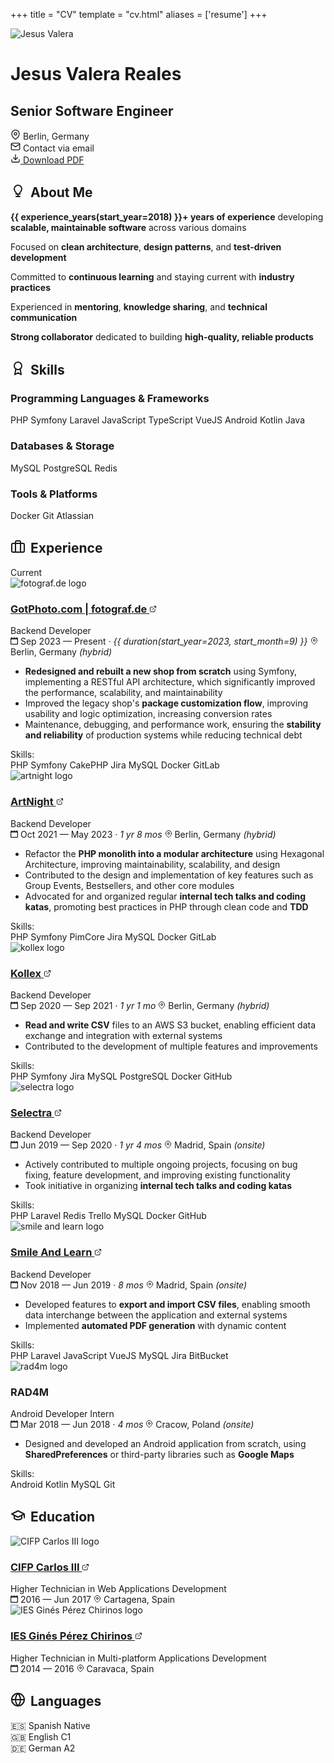 +++
title = "CV"
template = "cv.html"
aliases = ['resume']
+++

<div class="cv-header">
    <div class="profile-photo">
        <img src="/assets/images/profile/jesus-150.webp" alt="Jesus Valera" />
    </div>
    <h1 class="profile-name">Jesus Valera Reales</h1>
    <h2 class="profile-title">Senior Software Engineer</h2>
    <div class="contact-info">
        <div class="contact-item">
            <svg xmlns="http://www.w3.org/2000/svg" width="16" height="16" viewBox="0 0 24 24" fill="none" stroke="currentColor" stroke-width="2" stroke-linecap="round" stroke-linejoin="round">
                <path d="M21 10c0 7-9 13-9 13s-9-6-9-13a9 9 0 0 1 18 0z"/>
                <circle cx="12" cy="10" r="3"/>
            </svg>
            <span>Berlin, Germany</span>
        </div>
        <div class="contact-item">
            <svg xmlns="http://www.w3.org/2000/svg" width="16" height="16" viewBox="0 0 24 24" fill="none" stroke="currentColor" stroke-width="2" stroke-linecap="round" stroke-linejoin="round">
                <path d="M4 4h16c1.1 0 2 .9 2 2v12c0 1.1-.9 2-2 2H4c-1.1 0-2-.9-2-2V6c0-1.1.9-2 2-2z"/>
                <polyline points="22,6 12,13 2,6"/>
            </svg>
            <span class="email-protected" data-email="bWVAamVzdXN2YWxlcmEuZGV2">Contact via email</span>
        </div>
    </div>
    <div class="download-section">
        <a href="/assets/documents/Jesus-Valera-Reales-CV.pdf" download="Jesus-Valera-Reales-CV.pdf" class="download-button">
            <svg xmlns="http://www.w3.org/2000/svg" width="16" height="16" viewBox="0 0 24 24" fill="none" stroke="currentColor" stroke-width="2" stroke-linecap="round" stroke-linejoin="round">
                <path d="M21 15v4a2 2 0 0 1-2 2H5a2 2 0 0 1-2-2v-4"/>
                <polyline points="7,10 12,15 17,10"/>
                <line x1="12" y1="15" x2="12" y2="3"/>
            </svg>
            Download PDF
        </a>
    </div>
</div>

## <svg xmlns="http://www.w3.org/2000/svg" width="24" height="24" viewBox="0 0 24 24" fill="none" stroke="currentColor" stroke-width="2" stroke-linecap="round" stroke-linejoin="round" style="display: inline-block; vertical-align: -0.1rem; margin-right: 0.5rem;"><path d="M9 21h6"></path><path d="M12 17v4"></path><path d="M12 3C8.686 3 6 5.686 6 9c0 2.25 1.5 4.5 3 6v2h6v-2c1.5-1.5 3-3.75 3-6 0-3.314-2.686-6-6-6z"></path></svg>About Me

<div class="about-me-card">
  <div class="timeline-card">
    <div class="about-me-content">
      <p><strong>{{ experience_years(start_year=2018) }}+ years of experience</strong> developing <strong>scalable, maintainable software</strong> across various domains</p>
      <p>Focused on <strong>clean architecture</strong>, <strong>design patterns</strong>, and <strong>test-driven development</strong></p>
      <p>Committed to <strong>continuous learning</strong> and staying current with <strong>industry practices</strong></p>
      <p>Experienced in <strong>mentoring</strong>, <strong>knowledge sharing</strong>, and <strong>technical communication</strong></p>
      <p><strong>Strong collaborator</strong> dedicated to building <strong>high-quality, reliable products</strong></p>
    </div>
  </div>
</div>

## <svg xmlns="http://www.w3.org/2000/svg" width="24" height="24" viewBox="0 0 24 24" fill="none" stroke="currentColor" stroke-width="2" stroke-linecap="round" stroke-linejoin="round" style="display: inline-block; vertical-align: -0.1rem; margin-right: 0.5rem;"><circle cx="12" cy="8" r="6"/><path d="M15.477 12.89 17 22l-5-3-5 3 1.523-9.11"/></svg>Skills

<div class="about-me-card">
  <div class="timeline-card">
    <div class="skills-content">
      <div class="skills-category">
        <h3 class="skills-category-title">Programming Languages & Frameworks</h3>
        <div class="skill-tags">
          <span class="skill-tag">PHP</span>
          <span class="skill-tag">Symfony</span>
          <span class="skill-tag">Laravel</span>
          <span class="skill-tag">JavaScript</span>
          <span class="skill-tag">TypeScript</span>
          <span class="skill-tag">VueJS</span>
          <span class="skill-tag">Android</span>
          <span class="skill-tag">Kotlin</span>
          <span class="skill-tag">Java</span>
        </div>
      </div>
      <div class="skills-category">
        <h3 class="skills-category-title">Databases & Storage</h3>
        <div class="skill-tags">
          <span class="skill-tag">MySQL</span>
          <span class="skill-tag">PostgreSQL</span>
          <span class="skill-tag">Redis</span>
        </div>
      </div>
      <div class="skills-category">
        <h3 class="skills-category-title">Tools & Platforms</h3>
        <div class="skill-tags">
          <span class="skill-tag">Docker</span>
          <span class="skill-tag">Git</span>
          <span class="skill-tag">Atlassian</span>
        </div>
      </div>
    </div>
  </div>
</div>

## <svg xmlns="http://www.w3.org/2000/svg" width="24" height="24" viewBox="0 0 24 24" fill="none" stroke="currentColor" stroke-width="2" stroke-linecap="round" stroke-linejoin="round" style="display: inline-block; vertical-align: -0.1rem; margin-right: 0.5rem;"><rect x="2" y="7" width="20" height="14" rx="2" ry="2"></rect><path d="M16 21V5a2 2 0 0 0-2-2h-4a2 2 0 0 0-2 2v16"></path></svg>Experience

<div class="timeline-items">
  <div class="timeline-item">
    <div class="timeline-card">
      <span class="absolute top-4 right-6 py-1 px-3 bg-green-100 dark:bg-green-900 text-green-800 dark:text-green-200 text-xs font-semibold rounded-full z-10">Current</span>
      <div class="timeline-header">
        <img src="/cv/fotograf.webp" alt="fotograf.de logo" class="company-logo">
        <div class="timeline-info">
          <h3 class="company-name">
            <a href="https://www.gotphoto.com/" target="_blank">GotPhoto.com | fotograf.de
              <svg xmlns="http://www.w3.org/2000/svg" width="12" height="12" viewBox="0 0 24 24" fill="none" stroke="currentColor" stroke-width="2" stroke-linecap="round" stroke-linejoin="round" class="external-link-icon">
                <path d="M18 13v6a2 2 0 0 1-2 2H5a2 2 0 0 1-2-2V8a2 2 0 0 1 2-2h6"></path>
                <polyline points="15,3 21,3 21,9"></polyline>
                <line x1="10" y1="14" x2="21" y2="3"></line>
              </svg>
            </a>
          </h3>
          <div class="job-role">Backend Developer</div>
        </div>
      </div>
      <div class="job-meta">
        <span class="job-date">
          <svg xmlns="http://www.w3.org/2000/svg" width="12px" height="12px" viewBox="0 0 20 20">
            <g stroke="none" stroke-width="1" fill="none" fill-rule="evenodd">
              <g transform="translate(-300, -2799)" fill="currentColor">
                <g transform="translate(56, 160)">
                  <path d="M262,2656 C262,2656.552 261.552,2657 261,2657 L247,2657 C246.448,2657 246,2656.552 246,2656 L246,2646 C246,2645.448 246.448,2645 247,2645 L261,2645 C261.552,2645 262,2645.448 262,2646 L262,2656 Z M262,2641 L262,2640 C262,2639.448 261.552,2639 261,2639 C260.448,2639 260,2639.448 260,2640 L260,2641 L255,2641 L255,2640 C255,2639.448 254.552,2639 254,2639 C253.448,2639 253,2639.448 253,2640 L253,2641 L248,2641 L248,2640 C248,2639.448 247.552,2639 247,2639 C246.448,2639 246,2639.448 246,2640 L246,2641 C244.895,2641 244,2641.895 244,2643 L244,2657 C244,2658.104 244.895,2659 246,2659 L262,2659 C263.105,2659 264,2658.104 264,2657 L264,2643 C264,2641.895 263.105,2641 262,2641 L262,2641 Z"></path>
                </g>
              </g>
            </g>
          </svg>
          Sep 2023 — Present · <i>{{ duration(start_year=2023, start_month=9) }}</i>
        </span>
        <span class="job-location">
          <svg xmlns="http://www.w3.org/2000/svg" width="12px" height="12px" viewBox="0 0 24 24" fill="none">
            <path stroke="currentColor" stroke-width="2" stroke-linecap="round" stroke-linejoin="round" d="M21 10c0 7-9 13-9 13s-9-6-9-13a9 9 0 0 1 18 0z"/>
            <circle cx="12" cy="10" r="3" stroke="currentColor" stroke-width="2" fill="none"/>
          </svg>
          Berlin, Germany <i>(hybrid)</i>
        </span>
      </div>
      <div class="job-description">
        <ul>
          <li><strong>Redesigned and rebuilt a new shop from scratch</strong> using Symfony, implementing a RESTful API architecture, which significantly improved the performance, scalability, and maintainability</li>
          <li>Improved the legacy shop's <strong>package customization flow</strong>, improving usability and logic optimization, increasing conversion rates</li>
          <li>Maintenance, debugging, and performance work, ensuring the <strong>stability and reliability</strong> of production systems while reducing technical debt</li>
        </ul>
      </div>
      <div class="job-skills">
        <span class="skills-label">Skills:</span>
        <div class="skill-tags">
          <span class="skill-tag">PHP</span>
          <span class="skill-tag">Symfony</span>
          <span class="skill-tag">CakePHP</span>
          <span class="skill-tag">Jira</span>
          <span class="skill-tag">MySQL</span>
          <span class="skill-tag">Docker</span>
          <span class="skill-tag">GitLab</span>
        </div>
      </div>
    </div>
  </div>
  <div class="timeline-item">
    <div class="timeline-card">
      <div class="timeline-header">
        <img src="/cv/artnight.webp" alt="artnight logo" class="company-logo">
        <div class="timeline-info">
          <h3 class="company-name">
            <a href="https://www.artnight.com/" target="_blank">ArtNight
              <svg xmlns="http://www.w3.org/2000/svg" width="12" height="12" viewBox="0 0 24 24" fill="none" stroke="currentColor" stroke-width="2" stroke-linecap="round" stroke-linejoin="round" class="external-link-icon">
                <path d="M18 13v6a2 2 0 0 1-2 2H5a2 2 0 0 1-2-2V8a2 2 0 0 1 2-2h6"></path>
                <polyline points="15,3 21,3 21,9"></polyline>
                <line x1="10" y1="14" x2="21" y2="3"></line>
              </svg>
            </a>
          </h3>
          <div class="job-role">Backend Developer</div>
        </div>
      </div>
      <div class="job-meta">
        <span class="job-date">
          <svg xmlns="http://www.w3.org/2000/svg" width="12px" height="12px" viewBox="0 0 20 20">
            <g stroke="none" stroke-width="1" fill="none" fill-rule="evenodd">
              <g transform="translate(-300, -2799)" fill="currentColor">
                <g transform="translate(56, 160)">
                  <path d="M262,2656 C262,2656.552 261.552,2657 261,2657 L247,2657 C246.448,2657 246,2656.552 246,2656 L246,2646 C246,2645.448 246.448,2645 247,2645 L261,2645 C261.552,2645 262,2645.448 262,2646 L262,2656 Z M262,2641 L262,2640 C262,2639.448 261.552,2639 261,2639 C260.448,2639 260,2639.448 260,2640 L260,2641 L255,2641 L255,2640 C255,2639.448 254.552,2639 254,2639 C253.448,2639 253,2639.448 253,2640 L253,2641 L248,2641 L248,2640 C248,2639.448 247.552,2639 247,2639 C246.448,2639 246,2639.448 246,2640 L246,2641 C244.895,2641 244,2641.895 244,2643 L244,2657 C244,2658.104 244.895,2659 246,2659 L262,2659 C263.105,2659 264,2658.104 264,2657 L264,2643 C264,2641.895 263.105,2641 262,2641 L262,2641 Z"></path>
                </g>
              </g>
            </g>
          </svg>
          Oct 2021 — May 2023 · <i>1 yr 8 mos</i>
        </span>
        <span class="job-location">
          <svg xmlns="http://www.w3.org/2000/svg" width="12px" height="12px" viewBox="0 0 24 24" fill="none">
            <path stroke="currentColor" stroke-width="2" stroke-linecap="round" stroke-linejoin="round" d="M21 10c0 7-9 13-9 13s-9-6-9-13a9 9 0 0 1 18 0z"/>
            <circle cx="12" cy="10" r="3" stroke="currentColor" stroke-width="2" fill="none"/>
          </svg>
          Berlin, Germany <i>(hybrid)</i>
        </span>
      </div>
      <div class="job-description">
        <ul>
          <li>Refactor the <strong>PHP monolith into a modular architecture</strong> using Hexagonal Architecture, improving maintainability, scalability, and design</li>
          <li>Contributed to the design and implementation of key features such as Group Events, Bestsellers, and other core modules</li>
          <li>Advocated for and organized regular <strong>internal tech talks and coding katas</strong>, promoting best practices in PHP through clean code and <strong>TDD</strong></li>
        </ul>
      </div>
      <div class="job-skills">
        <span class="skills-label">Skills:</span>
        <div class="skill-tags">
          <span class="skill-tag">PHP</span>
          <span class="skill-tag">Symfony</span>
          <span class="skill-tag">PimCore</span>
          <span class="skill-tag">Jira</span>
          <span class="skill-tag">MySQL</span>
          <span class="skill-tag">Docker</span>
          <span class="skill-tag">GitLab</span>
        </div>
      </div>
    </div>
  </div>
  <div class="timeline-item">
    <div class="timeline-card">
      <div class="timeline-header">
        <img src="/cv/kollex.webp" alt="kollex logo" class="company-logo">
        <div class="timeline-info">
          <h3 class="company-name">
            <a href="https://www.kollex.de/" target="_blank">Kollex
              <svg xmlns="http://www.w3.org/2000/svg" width="12" height="12" viewBox="0 0 24 24" fill="none" stroke="currentColor" stroke-width="2" stroke-linecap="round" stroke-linejoin="round" class="external-link-icon">
                <path d="M18 13v6a2 2 0 0 1-2 2H5a2 2 0 0 1-2-2V8a2 2 0 0 1 2-2h6"></path>
                <polyline points="15,3 21,3 21,9"></polyline>
                <line x1="10" y1="14" x2="21" y2="3"></line>
              </svg>
            </a>
          </h3>
          <div class="job-role">Backend Developer</div>
        </div>
      </div>
      <div class="job-meta">
        <span class="job-date">
          <svg xmlns="http://www.w3.org/2000/svg" width="12px" height="12px" viewBox="0 0 20 20">
            <g stroke="none" stroke-width="1" fill="none" fill-rule="evenodd">
              <g transform="translate(-300, -2799)" fill="currentColor">
                <g transform="translate(56, 160)">
                  <path d="M262,2656 C262,2656.552 261.552,2657 261,2657 L247,2657 C246.448,2657 246,2656.552 246,2656 L246,2646 C246,2645.448 246.448,2645 247,2645 L261,2645 C261.552,2645 262,2645.448 262,2646 L262,2656 Z M262,2641 L262,2640 C262,2639.448 261.552,2639 261,2639 C260.448,2639 260,2639.448 260,2640 L260,2641 L255,2641 L255,2640 C255,2639.448 254.552,2639 254,2639 C253.448,2639 253,2639.448 253,2640 L253,2641 L248,2641 L248,2640 C248,2639.448 247.552,2639 247,2639 C246.448,2639 246,2639.448 246,2640 L246,2641 C244.895,2641 244,2641.895 244,2643 L244,2657 C244,2658.104 244.895,2659 246,2659 L262,2659 C263.105,2659 264,2658.104 264,2657 L264,2643 C264,2641.895 263.105,2641 262,2641 L262,2641 Z"></path>
                </g>
              </g>
            </g>
          </svg>
          Sep 2020 — Sep 2021 · <i>1 yr 1 mo</i>
        </span>
        <span class="job-location">
          <svg xmlns="http://www.w3.org/2000/svg" width="12px" height="12px" viewBox="0 0 24 24" fill="none">
            <path stroke="currentColor" stroke-width="2" stroke-linecap="round" stroke-linejoin="round" d="M21 10c0 7-9 13-9 13s-9-6-9-13a9 9 0 0 1 18 0z"/>
            <circle cx="12" cy="10" r="3" stroke="currentColor" stroke-width="2" fill="none"/>
          </svg>
          Berlin, Germany <i>(hybrid)</i>
        </span>
      </div>
      <div class="job-description">
        <ul>
          <li><strong>Read and write CSV</strong> files to an AWS S3 bucket, enabling efficient data exchange and integration with external systems</li>
          <li>Contributed to the development of multiple features and improvements</li>
        </ul>
      </div>
      <div class="job-skills">
        <span class="skills-label">Skills:</span>
        <div class="skill-tags">
          <span class="skill-tag">PHP</span>
          <span class="skill-tag">Symfony</span>
          <span class="skill-tag">Jira</span>
          <span class="skill-tag">MySQL</span>
          <span class="skill-tag">PostgreSQL</span>
          <span class="skill-tag">Docker</span>
          <span class="skill-tag">GitHub</span>
        </div>
      </div>
    </div>
  </div>
  <div class="timeline-item">
    <div class="timeline-card">
      <div class="timeline-header">
        <img src="/cv/selectra.webp" alt="selectra logo" class="company-logo">
        <div class="timeline-info">
          <h3 class="company-name">
            <a href="https://selectra.info/" target="_blank">Selectra
              <svg xmlns="http://www.w3.org/2000/svg" width="12" height="12" viewBox="0 0 24 24" fill="none" stroke="currentColor" stroke-width="2" stroke-linecap="round" stroke-linejoin="round" class="external-link-icon">
                <path d="M18 13v6a2 2 0 0 1-2 2H5a2 2 0 0 1-2-2V8a2 2 0 0 1 2-2h6"></path>
                <polyline points="15,3 21,3 21,9"></polyline>
                <line x1="10" y1="14" x2="21" y2="3"></line>
              </svg>
            </a>
          </h3>
          <div class="job-role">Backend Developer</div>
        </div>
      </div>
      <div class="job-meta">
        <span class="job-date">
          <svg xmlns="http://www.w3.org/2000/svg" width="12px" height="12px" viewBox="0 0 20 20">
            <g stroke="none" stroke-width="1" fill="none" fill-rule="evenodd">
              <g transform="translate(-300, -2799)" fill="currentColor">
                <g transform="translate(56, 160)">
                  <path d="M262,2656 C262,2656.552 261.552,2657 261,2657 L247,2657 C246.448,2657 246,2656.552 246,2656 L246,2646 C246,2645.448 246.448,2645 247,2645 L261,2645 C261.552,2645 262,2645.448 262,2646 L262,2656 Z M262,2641 L262,2640 C262,2639.448 261.552,2639 261,2639 C260.448,2639 260,2639.448 260,2640 L260,2641 L255,2641 L255,2640 C255,2639.448 254.552,2639 254,2639 C253.448,2639 253,2639.448 253,2640 L253,2641 L248,2641 L248,2640 C248,2639.448 247.552,2639 247,2639 C246.448,2639 246,2639.448 246,2640 L246,2641 C244.895,2641 244,2641.895 244,2643 L244,2657 C244,2658.104 244.895,2659 246,2659 L262,2659 C263.105,2659 264,2658.104 264,2657 L264,2643 C264,2641.895 263.105,2641 262,2641 L262,2641 Z"></path>
                </g>
              </g>
            </g>
          </svg>
          Jun 2019 — Sep 2020 · <i>1 yr 4 mos</i>
        </span>
        <span class="job-location">
          <svg xmlns="http://www.w3.org/2000/svg" width="12px" height="12px" viewBox="0 0 24 24" fill="none">
            <path stroke="currentColor" stroke-width="2" stroke-linecap="round" stroke-linejoin="round" d="M21 10c0 7-9 13-9 13s-9-6-9-13a9 9 0 0 1 18 0z"/>
            <circle cx="12" cy="10" r="3" stroke="currentColor" stroke-width="2" fill="none"/>
          </svg>
          Madrid, Spain <i>(onsite)</i>
        </span>
      </div>
      <div class="job-description">
        <ul>
          <li>Actively contributed to multiple ongoing projects, focusing on bug fixing, feature development, and improving existing functionality</li>
          <li>Took initiative in organizing <strong>internal tech talks and coding katas</strong></li>
        </ul>
      </div>
      <div class="job-skills">
        <span class="skills-label">Skills:</span>
        <div class="skill-tags">
          <span class="skill-tag">PHP</span>
          <span class="skill-tag">Laravel</span>
          <span class="skill-tag">Redis</span>
          <span class="skill-tag">Trello</span>
          <span class="skill-tag">MySQL</span>
          <span class="skill-tag">Docker</span>
          <span class="skill-tag">GitHub</span>
        </div>
      </div>
    </div>
  </div>
  <div class="timeline-item">
    <div class="timeline-card">
      <div class="timeline-header">
        <img src="/cv/smile-and-learn.webp" alt="smile and learn logo" class="company-logo">
        <div class="timeline-info">
          <h3 class="company-name">
            <a href="https://www.smileandlearn.com/" target="_blank">Smile And Learn
              <svg xmlns="http://www.w3.org/2000/svg" width="12" height="12" viewBox="0 0 24 24" fill="none" stroke="currentColor" stroke-width="2" stroke-linecap="round" stroke-linejoin="round" class="external-link-icon">
                <path d="M18 13v6a2 2 0 0 1-2 2H5a2 2 0 0 1-2-2V8a2 2 0 0 1 2-2h6"></path>
                <polyline points="15,3 21,3 21,9"></polyline>
                <line x1="10" y1="14" x2="21" y2="3"></line>
              </svg>
            </a>
          </h3>
          <div class="job-role">Backend Developer</div>
        </div>
      </div>
      <div class="job-meta">
        <span class="job-date">
          <svg xmlns="http://www.w3.org/2000/svg" width="12px" height="12px" viewBox="0 0 20 20">
            <g stroke="none" stroke-width="1" fill="none" fill-rule="evenodd">
              <g transform="translate(-300, -2799)" fill="currentColor">
                <g transform="translate(56, 160)">
                  <path d="M262,2656 C262,2656.552 261.552,2657 261,2657 L247,2657 C246.448,2657 246,2656.552 246,2656 L246,2646 C246,2645.448 246.448,2645 247,2645 L261,2645 C261.552,2645 262,2645.448 262,2646 L262,2656 Z M262,2641 L262,2640 C262,2639.448 261.552,2639 261,2639 C260.448,2639 260,2639.448 260,2640 L260,2641 L255,2641 L255,2640 C255,2639.448 254.552,2639 254,2639 C253.448,2639 253,2639.448 253,2640 L253,2641 L248,2641 L248,2640 C248,2639.448 247.552,2639 247,2639 C246.448,2639 246,2639.448 246,2640 L246,2641 C244.895,2641 244,2641.895 244,2643 L244,2657 C244,2658.104 244.895,2659 246,2659 L262,2659 C263.105,2659 264,2658.104 264,2657 L264,2643 C264,2641.895 263.105,2641 262,2641 L262,2641 Z"></path>
                </g>
              </g>
            </g>
          </svg>
          Nov 2018 — Jun 2019 · <i>8 mos</i>
        </span>
        <span class="job-location">
          <svg xmlns="http://www.w3.org/2000/svg" width="12px" height="12px" viewBox="0 0 24 24" fill="none">
            <path stroke="currentColor" stroke-width="2" stroke-linecap="round" stroke-linejoin="round" d="M21 10c0 7-9 13-9 13s-9-6-9-13a9 9 0 0 1 18 0z"/>
            <circle cx="12" cy="10" r="3" stroke="currentColor" stroke-width="2" fill="none"/>
          </svg>
          Madrid, Spain <i>(onsite)</i>
        </span>
      </div>
      <div class="job-description">
        <ul>
          <li>Developed features to <strong>export and import CSV files</strong>, enabling smooth data interchange between the application and external systems</li>
          <li>Implemented <strong>automated PDF generation</strong> with dynamic content</li>
        </ul>
      </div>
      <div class="job-skills">
        <span class="skills-label">Skills:</span>
        <div class="skill-tags">
          <span class="skill-tag">PHP</span>
          <span class="skill-tag">Laravel</span>
          <span class="skill-tag">JavaScript</span>
          <span class="skill-tag">VueJS</span>
          <span class="skill-tag">MySQL</span>
          <span class="skill-tag">Jira</span>
          <span class="skill-tag">BitBucket</span>
        </div>
      </div>
    </div>
  </div>
  <div class="timeline-item">
    <div class="timeline-card">
      <div class="timeline-header">
        <img src="/cv/rad4m.webp" alt="rad4m logo" class="company-logo">
        <div class="timeline-info">
          <h3 class="company-name">RAD4M</h3>
          <div class="job-role">Android Developer Intern</div>
        </div>
      </div>
      <div class="job-meta">
        <span class="job-date">
          <svg xmlns="http://www.w3.org/2000/svg" width="12px" height="12px" viewBox="0 0 20 20">
            <g stroke="none" stroke-width="1" fill="none" fill-rule="evenodd">
              <g transform="translate(-300, -2799)" fill="currentColor">
                <g transform="translate(56, 160)">
                  <path d="M262,2656 C262,2656.552 261.552,2657 261,2657 L247,2657 C246.448,2657 246,2656.552 246,2656 L246,2646 C246,2645.448 246.448,2645 247,2645 L261,2645 C261.552,2645 262,2645.448 262,2646 L262,2656 Z M262,2641 L262,2640 C262,2639.448 261.552,2639 261,2639 C260.448,2639 260,2639.448 260,2640 L260,2641 L255,2641 L255,2640 C255,2639.448 254.552,2639 254,2639 C253.448,2639 253,2639.448 253,2640 L253,2641 L248,2641 L248,2640 C248,2639.448 247.552,2639 247,2639 C246.448,2639 246,2639.448 246,2640 L246,2641 C244.895,2641 244,2641.895 244,2643 L244,2657 C244,2658.104 244.895,2659 246,2659 L262,2659 C263.105,2659 264,2658.104 264,2657 L264,2643 C264,2641.895 263.105,2641 262,2641 L262,2641 Z"></path>
                </g>
              </g>
            </g>
          </svg>
          Mar 2018 — Jun 2018 · <i>4 mos</i>
        </span>
        <span class="job-location">
          <svg xmlns="http://www.w3.org/2000/svg" width="12px" height="12px" viewBox="0 0 24 24" fill="none">
            <path stroke="currentColor" stroke-width="2" stroke-linecap="round" stroke-linejoin="round" d="M21 10c0 7-9 13-9 13s-9-6-9-13a9 9 0 0 1 18 0z"/>
            <circle cx="12" cy="10" r="3" stroke="currentColor" stroke-width="2" fill="none"/>
          </svg>
          Cracow, Poland <i>(onsite)</i>
        </span>
      </div>
      <div class="job-description">
        <ul>
          <li>Designed and developed an Android application from scratch, using <strong>SharedPreferences</strong> or third-party libraries such as <strong>Google Maps</strong></li>
        </ul>
      </div>
      <div class="job-skills">
        <span class="skills-label">Skills:</span>
        <div class="skill-tags">
          <span class="skill-tag">Android</span>
          <span class="skill-tag">Kotlin</span>
          <span class="skill-tag">MySQL</span>
          <span class="skill-tag">Git</span>
        </div>
      </div>
    </div>
  </div>
</div>

## <svg xmlns="http://www.w3.org/2000/svg" width="24" height="24" viewBox="0 0 24 24" fill="none" stroke="currentColor" stroke-width="2" stroke-linecap="round" stroke-linejoin="round" style="display: inline-block; vertical-align: -0.1rem; margin-right: 0.5rem;"><path d="M22 10v6M2 10l10-5 10 5-10 5z"/><path d="M6 12v5c3 3 9 3 12 0v-5"/></svg>Education

<div class="timeline-items">
  <div class="timeline-item">
    <div class="timeline-card">
      <div class="timeline-header">
        <img src="/cv/carlos.webp" alt="CIFP Carlos III logo" class="company-logo">
        <div class="timeline-info">
          <h3 class="company-name">
            <a href="https://cifpcarlos3.es/" target="_blank">CIFP Carlos III
              <svg xmlns="http://www.w3.org/2000/svg" width="12" height="12" viewBox="0 0 24 24" fill="none" stroke="currentColor" stroke-width="2" stroke-linecap="round" stroke-linejoin="round" class="external-link-icon">
                <path d="M18 13v6a2 2 0 0 1-2 2H5a2 2 0 0 1-2-2V8a2 2 0 0 1 2-2h6"></path>
                <polyline points="15,3 21,3 21,9"></polyline>
                <line x1="10" y1="14" x2="21" y2="3"></line>
              </svg>
            </a>
          </h3>
          <div class="job-role">Higher Technician in Web Applications Development</div>
        </div>
      </div>
      <div class="job-meta">
        <span class="job-date">
          <svg xmlns="http://www.w3.org/2000/svg" width="12px" height="12px" viewBox="0 0 20 20">
            <g stroke="none" stroke-width="1" fill="none" fill-rule="evenodd">
              <g transform="translate(-300, -2799)" fill="currentColor">
                <g transform="translate(56, 160)">
                  <path d="M262,2656 C262,2656.552 261.552,2657 261,2657 L247,2657 C246.448,2657 246,2656.552 246,2656 L246,2646 C246,2645.448 246.448,2645 247,2645 L261,2645 C261.552,2645 262,2645.448 262,2646 L262,2656 Z M262,2641 L262,2640 C262,2639.448 261.552,2639 261,2639 C260.448,2639 260,2639.448 260,2640 L260,2641 L255,2641 L255,2640 C255,2639.448 254.552,2639 254,2639 C253.448,2639 253,2639.448 253,2640 L253,2641 L248,2641 L248,2640 C248,2639.448 247.552,2639 247,2639 C246.448,2639 246,2639.448 246,2640 L246,2641 C244.895,2641 244,2641.895 244,2643 L244,2657 C244,2658.104 244.895,2659 246,2659 L262,2659 C263.105,2659 264,2658.104 264,2657 L264,2643 C264,2641.895 263.105,2641 262,2641 L262,2641 Z"></path>
                </g>
              </g>
            </g>
          </svg>
          2016 — Jun 2017
        </span>
        <span class="job-location">
          <svg xmlns="http://www.w3.org/2000/svg" width="12px" height="12px" viewBox="0 0 24 24" fill="none">
            <path stroke="currentColor" stroke-width="2" stroke-linecap="round" stroke-linejoin="round" d="M21 10c0 7-9 13-9 13s-9-6-9-13a9 9 0 0 1 18 0z"/>
            <circle cx="12" cy="10" r="3" stroke="currentColor" stroke-width="2" fill="none"/>
          </svg>
          Cartagena, Spain
        </span>
      </div>
    </div>
  </div>
  <div class="timeline-item">
    <div class="timeline-card">
      <div class="timeline-header">
        <img src="/cv/chirinos.webp" alt="IES Ginés Pérez Chirinos logo" class="company-logo">
        <div class="timeline-info">
        <h3 class="company-name">
            <a href="https://ieschirinos.eu/" target="_blank">IES Ginés Pérez Chirinos
              <svg xmlns="http://www.w3.org/2000/svg" width="12" height="12" viewBox="0 0 24 24" fill="none" stroke="currentColor" stroke-width="2" stroke-linecap="round" stroke-linejoin="round" class="external-link-icon">
                <path d="M18 13v6a2 2 0 0 1-2 2H5a2 2 0 0 1-2-2V8a2 2 0 0 1 2-2h6"></path>
                <polyline points="15,3 21,3 21,9"></polyline>
                <line x1="10" y1="14" x2="21" y2="3"></line>
              </svg>
            </a>
          </h3>
          <div class="job-role">Higher Technician in Multi-platform Applications Development</div>
        </div>
      </div>
      <div class="job-meta">
        <span class="job-date">
          <svg xmlns="http://www.w3.org/2000/svg" width="12px" height="12px" viewBox="0 0 20 20">
            <g stroke="none" stroke-width="1" fill="none" fill-rule="evenodd">
              <g transform="translate(-300, -2799)" fill="currentColor">
                <g transform="translate(56, 160)">
                  <path d="M262,2656 C262,2656.552 261.552,2657 261,2657 L247,2657 C246.448,2657 246,2656.552 246,2656 L246,2646 C246,2645.448 246.448,2645 247,2645 L261,2645 C261.552,2645 262,2645.448 262,2646 L262,2656 Z M262,2641 L262,2640 C262,2639.448 261.552,2639 261,2639 C260.448,2639 260,2639.448 260,2640 L260,2641 L255,2641 L255,2640 C255,2639.448 254.552,2639 254,2639 C253.448,2639 253,2639.448 253,2640 L253,2641 L248,2641 L248,2640 C248,2639.448 247.552,2639 247,2639 C246.448,2639 246,2639.448 246,2640 L246,2641 C244.895,2641 244,2641.895 244,2643 L244,2657 C244,2658.104 244.895,2659 246,2659 L262,2659 C263.105,2659 264,2658.104 264,2657 L264,2643 C264,2641.895 263.105,2641 262,2641 L262,2641 Z"></path>
                </g>
              </g>
            </g>
          </svg>
          2014 — 2016
        </span>
        <span class="job-location">
          <svg xmlns="http://www.w3.org/2000/svg" width="12px" height="12px" viewBox="0 0 24 24" fill="none">
            <path stroke="currentColor" stroke-width="2" stroke-linecap="round" stroke-linejoin="round" d="M21 10c0 7-9 13-9 13s-9-6-9-13a9 9 0 0 1 18 0z"/>
            <circle cx="12" cy="10" r="3" stroke="currentColor" stroke-width="2" fill="none"/>
          </svg>
          Caravaca, Spain
        </span>
      </div>
    </div>
  </div>
</div>
</div>

## <svg xmlns="http://www.w3.org/2000/svg" width="24" height="24" viewBox="0 0 24 24" fill="none" stroke="currentColor" stroke-width="2" stroke-linecap="round" stroke-linejoin="round" style="display: inline-block; vertical-align: -0.1rem; margin-right: 0.5rem;"><circle cx="12" cy="12" r="10"/><path d="M2 12h20M12 2a15.3 15.3 0 0 1 4 10 15.3 15.3 0 0 1-4 10 15.3 15.3 0 0 1-4-10 15.3 15.3 0 0 1 4-10z"/></svg>Languages

<div class="about-me-card">
  <div class="timeline-card">
    <div class="languages-content">
      <div class="language-items">
        <div class="language-item">
          <span class="language-flag">🇪🇸</span>
          <span class="language-name">Spanish</span>
          <span class="language-level">Native</span>
        </div>
        <div class="language-item">
          <span class="language-flag">🇬🇧</span>
          <span class="language-name">English</span>
          <span class="language-level">C1</span>
        </div>
        <div class="language-item">
          <span class="language-flag">🇩🇪</span>
          <span class="language-name">German</span>
          <span class="language-level">A2</span>
        </div>
      </div>
    </div>
  </div>
</div>
